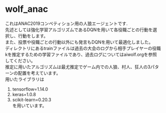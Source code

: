 # wolf_anac  
これはANAC2019コンペティション用の人狼エージェントです.  
先述としては強化学習アルゴリズムであるDQNを用いて各役職ごとの行動を選択し、行動をします。  
また、投票や役職ごとの行動以外にも発言もDQNを用いて最適化しました。  
ディレクトリにあるtrainファイルは過去の大会のログから相手プレイヤーの役職kを推定するための学習ファイルであり、過去ログについてはaiwolf.orgを参照してください。  
推定に用いたアルゴリズムは最尤推定でゲーム内での人狼、村人、狂人の3パターンの配置を考えています。  
用いたライブラリは  
1. tensorflow=1.14.0  
2. keras=1.0.8
3. scikit-learn=0.20.3  
を用いています。
